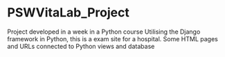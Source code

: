 # PSWVitaLab_Project
Project developed in a week in a Python course
Utilising the Django framework in Python, this is a exam site for a hospital.
Some HTML pages and URLs connected to Python views and database
